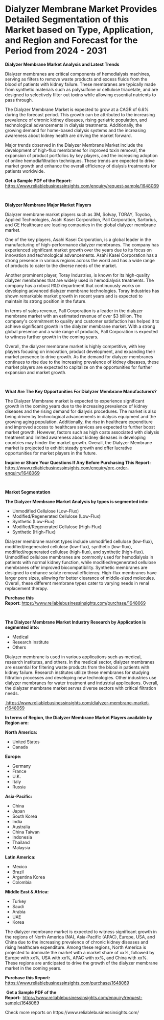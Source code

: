 <p><h1>Dialyzer Membrane Market Provides Detailed Segmentation of this Market based on Type, Application, and Region and Forecast for the Period from 2024 - 2031</h1></p><p><strong>Dialyzer Membrane Market Analysis and Latest Trends</strong></p>
<p><p>Dialyzer membranes are critical components of hemodialysis machines, serving as filters to remove waste products and excess fluids from the blood of patients with kidney failure. These membranes are typically made from synthetic materials such as polysulfone or cellulose triacetate, and are designed to selectively filter out toxins while allowing essential nutrients to pass through.</p><p>The Dialyzer Membrane Market is expected to grow at a CAGR of 6.6% during the forecast period. This growth can be attributed to the increasing prevalence of chronic kidney diseases, rising geriatric population, and technological advancements in dialysis treatments. Additionally, the growing demand for home-based dialysis systems and the increasing awareness about kidney health are driving the market forward.</p><p>Major trends observed in the Dialyzer Membrane Market include the development of high-flux membranes for improved toxin removal, the expansion of product portfolios by key players, and the increasing adoption of online hemodiafiltration techniques. These trends are expected to drive market growth and enhance the overall efficiency of dialysis treatments for patients worldwide.</p></p>
<p><strong>Get a Sample PDF of the Report:&nbsp;</strong> <a href="https://www.reliablebusinessinsights.com/enquiry/request-sample/1648069">https://www.reliablebusinessinsights.com/enquiry/request-sample/1648069</a></p>
<p>&nbsp;</p>
<p><strong>Dialyzer Membrane Major Market Players</strong></p>
<p><p>Dialyzer membrane market players such as 3M, Solvay, TORAY, Toyobo, Applied Technologies, Asahi Kasei Corporation, Pall Corporation, Sartorius, and GE Healthcare are leading companies in the global dialyzer membrane market. </p><p>One of the key players, Asahi Kasei Corporation, is a global leader in the manufacturing of high-performance dialyzer membranes. The company has experienced significant market growth over the years due to its focus on innovation and technological advancements. Asahi Kasei Corporation has a strong presence in various regions across the world and has a wide range of products to cater to the diverse needs of the market.</p><p>Another prominent player, Toray Industries, is known for its high-quality dialyzer membranes that are widely used in hemodialysis treatments. The company has a robust R&D department that continuously works on developing advanced dialyzer membrane technologies. Toray Industries has shown remarkable market growth in recent years and is expected to maintain its strong position in the future.</p><p>In terms of sales revenue, Pall Corporation is a leader in the dialyzer membrane market with an estimated revenue of over $3 billion. The company's commitment to quality and customer satisfaction has helped it to achieve significant growth in the dialyzer membrane market. With a strong global presence and a wide range of products, Pall Corporation is expected to witness further growth in the coming years.</p><p>Overall, the dialyzer membrane market is highly competitive, with key players focusing on innovation, product development, and expanding their market presence to drive growth. As the demand for dialyzer membranes continues to rise due to the increasing prevalence of kidney diseases, these market players are expected to capitalize on the opportunities for further expansion and market growth.</p></p>
<p>&nbsp;</p>
<p><strong>What Are The Key Opportunities For Dialyzer Membrane Manufacturers?</strong></p>
<p><p>The Dialyzer Membrane market is expected to experience significant growth in the coming years due to the increasing prevalence of kidney diseases and the rising demand for dialysis procedures. The market is also being driven by technological advancements in dialysis equipment and the growing aging population. Additionally, the rise in healthcare expenditure and improved access to healthcare services are expected to further boost market growth. However, factors such as high costs associated with dialysis treatment and limited awareness about kidney diseases in developing countries may hinder the market growth. Overall, the Dialyzer Membrane market is projected to exhibit steady growth and offer lucrative opportunities for market players in the future.</p></p>
<p><strong>Inquire or Share Your Questions If Any Before Purchasing This Report:</strong> <a href="https://www.reliablebusinessinsights.com/enquiry/pre-order-enquiry/1648069">https://www.reliablebusinessinsights.com/enquiry/pre-order-enquiry/1648069</a></p>
<p>&nbsp;</p>
<p><strong>Market Segmentation</strong></p>
<p><strong>The Dialyzer Membrane Market Analysis by types is segmented into:</strong></p>
<p><ul><li>Unmodified Cellulose (Low-Flux)</li><li>Modified/Regenerated Cellulose (Low-Flux)</li><li>Synthetic (Low-Flux)</li><li>Modified/Regenerated Cellulose (High-Flux)</li><li>Synthetic (High-Flux)</li></ul></p>
<p><p>Dialyzer membrane market types include unmodified cellulose (low-flux), modified/regenerated cellulose (low-flux), synthetic (low-flux), modified/regenerated cellulose (high-flux), and synthetic (high-flux). Unmodified cellulose membranes are commonly used for hemodialysis in patients with normal kidney function, while modified/regenerated cellulose membranes offer improved biocompatibility. Synthetic membranes are designed to enhance solute removal efficiency. High-flux membranes have larger pore sizes, allowing for better clearance of middle-sized molecules. Overall, these different membrane types cater to varying needs in renal replacement therapy.</p></p>
<p><strong>Purchase this Report:&nbsp;</strong><a href="https://www.reliablebusinessinsights.com/purchase/1648069">https://www.reliablebusinessinsights.com/purchase/1648069</a></p>
<p>&nbsp;</p>
<p><strong>The Dialyzer Membrane Market Industry Research by Application is segmented into:</strong></p>
<p><ul><li>Medical</li><li>Research Institute</li><li>Others</li></ul></p>
<p><p>Dialyzer membrane is used in various applications such as medical, research institutes, and others. In the medical sector, dialyzer membranes are essential for filtering waste products from the blood in patients with kidney failure. Research institutes utilize these membranes for studying filtration processes and developing new technologies. Other industries use dialyzer membranes for water treatment and industrial applications. Overall, the dialyzer membrane market serves diverse sectors with critical filtration needs.</p></p>
<p><a href="https://www.reliablebusinessinsights.com/dialyzer-membrane-market-r1648069">&nbsp;https://www.reliablebusinessinsights.com/dialyzer-membrane-market-r1648069</a></p>
<p><strong>In terms of Region, the Dialyzer Membrane Market Players available by Region are:</strong></p>
<p>
    <p> <strong> North America: </strong>
        <ul>
            <li>United States</li>
            <li>Canada</li>
        </ul>
        </p> 
    <p> <strong> Europe: </strong>
        <ul>
            <li>Germany</li>
            <li>France</li>
            <li>U.K.</li>
            <li>Italy</li>
            <li>Russia</li>
        </ul>
        </p> 
    <p> <strong> Asia-Pacific: </strong>
        <ul>
            <li>China</li>
            <li>Japan</li>
            <li>South Korea</li>
            <li>India</li>
            <li>Australia</li>
            <li>China Taiwan</li>
            <li>Indonesia</li>
            <li>Thailand</li>
            <li>Malaysia</li>
        </ul>
        </p> 
    <p> <strong> Latin America: </strong>
        <ul>
            <li>Mexico</li>
            <li>Brazil</li>
            <li>Argentina Korea</li>
            <li>Colombia</li>
        </ul>
        </p> 
    <p> <strong> Middle East & Africa: </strong>
        <ul>
            <li>Turkey</li>
            <li>Saudi</li>
            <li>Arabia</li>
            <li>UAE</li>
            <li>Korea</li>
        </ul>
    </p>
    </p>
<p><p>The dialyzer membrane market is expected to witness significant growth in the regions of North America (NA), Asia-Pacific (APAC), Europe, USA, and China due to the increasing prevalence of chronic kidney diseases and rising healthcare expenditure. Among these regions, North America is projected to dominate the market with a market share of xx%, followed by Europe with xx%, USA with xx%, APAC with xx%, and China with xx%. These regions are anticipated to drive the growth of the dialyzer membrane market in the coming years.</p></p>
<p><strong>Purchase this Report: </strong><a href="https://www.reliablebusinessinsights.com/purchase/1648069">https://www.reliablebusinessinsights.com/purchase/1648069</a></p>
<p>&nbsp;<strong>Get a Sample PDF of the Report:&nbsp;&nbsp;</strong><a href="https://www.reliablebusinessinsights.com/enquiry/request-sample/1648069">https://www.reliablebusinessinsights.com/enquiry/request-sample/1648069</a></p>
<p><strong></strong></p>
<p>Check more reports on https://www.reliablebusinessinsights.com/</p>